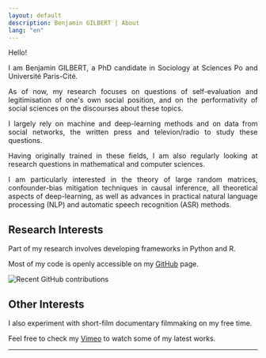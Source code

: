 ```yaml
---
layout: default
description: Benjamin GILBERT | About
lang: "en"
---
```


<div style="text-align: justify"> 

<p> Hello! </p>

<p> I am Benjamin GILBERT, a PhD candidate in Sociology at Sciences Po and Université Paris-Cité. </p>

<p> As of now, my research focuses on questions of self-evaluation and legitimisation of one's own social position, and on the performativity of social sciences on the discourses about these topics. </p>

<p> I largely rely on machine and deep-learning methods and on data from social networks, the written press and televion/radio to study these questions. </p>

<p> Having originally trained in these fields, I am also regularly looking at research questions in mathematical and computer sciences. </p>

<p>I am particularly interested in the theory of large random matrices, confounder-bias mitigation techniques in causal inference, all theoretical aspects of deep-learning, as well as advances in practical natural language processing (NLP) and automatic speech recognition (ASR) methods. </p>

</div>

## Research Interests

<div style="text-align: justify">

<p></p>

<p></p>

<p> Part of my research involves developing frameworks in Python and R. </p>

<p> Most of my code is openly accessible on my <a href = "https://github.com/bglbrt">GitHub</a> page. </p>

<img src="https://grass-graph.appspot.com/images/bglbrt.png?background=none?w=1136" alt="Recent GitHub contributions" />

</div>

## Other Interests

<div style="text-align: justify">

<p> I also experiment with short-film documentary filmmaking on my free time. </p>

<p> Feel free to check my <a href = "https://vimeo.com/bglbrt">Vimeo</a> to watch some of my latest works. </p>

</div>

---
